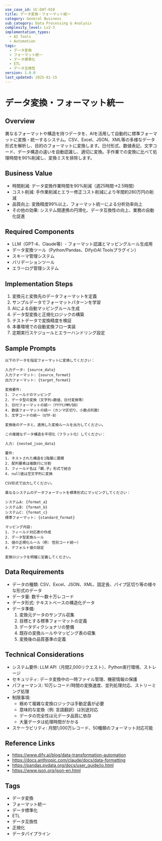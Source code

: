 ```yaml
---
use_case_id: UC-DAT-010
title: データ変換・フォーマット統一
category: General Business
sub_category: Data Processing & Analysis
complexity_level: Lv2-3
implementation_types:
  - AI Tools
  - Automation
tags:
  - データ変換
  - フォーマット統一
  - データ標準化
  - ETL
  - データ互換性
version: 1.0.0
last_updated: 2025-01-15
---
```


# データ変換・フォーマット統一

## Overview

異なるフォーマットや構造を持つデータを、AIを活用して自動的に標準フォーマットに変換・統一するシステム。CSV、Excel、JSON、XML等の多様なデータ形式を解析し、目的のフォーマットに変換します。日付形式、数値表記、文字コード、データ構造の違いを自動認識し、適切に変換。手作業での変換に比べて処理時間を90%削減し、変換ミスを排除します。

## Business Value

- 時間削減: データ変換作業時間を90%削減（週25時間→2.5時間）
- コスト削減: 手作業削減とエラー修正コスト削減により年間約280万円の削減
- 品質向上: 変換精度99%以上、フォーマット統一による分析効率向上
- その他の効果: システム間連携の円滑化、データ互換性の向上、業務の自動化促進

## Required Components

- LLM（GPT-4、Claude等）- フォーマット認識とマッピングルール生成用
- データ変換ツール（Python/Pandas、DifyのAI Toolsプラグイン）
- スキーマ管理システム
- バリデーションツール
- エラーログ管理システム

## Implementation Steps

1. 変換元と変換先のデータフォーマットを定義
2. サンプルデータでフォーマットパターンを学習
3. AIによる自動マッピングルール生成
4. データ型変換と正規化ロジックの構築
5. テストデータで変換精度を検証
6. 本番環境での自動変換フロー実装
7. 定期実行スケジュールとエラーハンドリング設定

## Sample Prompts

```
以下のデータを指定フォーマットに変換してください：

入力データ: {source_data}
入力フォーマット: {source_format}
出力フォーマット: {target_format}

変換要件:
1. フィールドのマッピング
2. データ型の変換（文字列→数値、日付変換等）
3. 日付フォーマットの統一（YYYY/MM/DD）
4. 数値フォーマットの統一（カンマ区切り、小数点桁数）
5. 文字コードの統一（UTF-8）

変換後のデータと、適用した変換ルールを出力してください。
```

```
この複雑なデータ構造を平坦化（フラット化）してください：

入力: {nested_json_data}

要件:
1. ネストされた構造を1階層に展開
2. 配列要素は複数行に分割
3. フィールド名は「親.子」形式で結合
4. null値は空文字列に変換

CSV形式で出力してください。
```

```
異なるシステムのデータフォーマットを標準形式にマッピングしてください：

システムA: {format_a}
システムB: {format_b}
システムC: {format_c}
標準フォーマット: {standard_format}

マッピング内容:
1. フィールド対応表の作成
2. データ型変換ルール
3. 値の正規化ルール（例: 性別コード統一）
4. デフォルト値の設定

変換ロジックを明確に定義してください。
```

## Data Requirements

- データの種類: CSV、Excel、JSON、XML、固定長、パイプ区切り等の様々な形式のデータ
- データ量: 数千〜数十万レコード
- データ形式: テキストベースの構造化データ
- データ準備:
  1. 変換元データのサンプル収集
  2. 目標とする標準フォーマットの定義
  3. データディクショナリの整備
  4. 既存の変換ルールやマッピング表の収集
  5. 変換後の品質基準の定義

## Technical Considerations

- システム要件: LLM API（月間2,000リクエスト）、Python実行環境、ストレージ
- セキュリティ: データ変換中の一時ファイル管理、機密情報の保護
- パフォーマンス: 10万レコード/時間の変換速度、並列処理対応、ストリーミング処理
- 制限事項:
  - 極めて複雑な変換ロジックは手動定義が必要
  - 意味的な変換（例: 言語翻訳）は別途対応
  - データの完全性は元データ品質に依存
  - 大量データは処理時間がかかる
- スケーラビリティ: 月間1,000万レコード、50種類のフォーマット対応可能

## Reference Links

- https://www.dify.ai/blog/data-transformation-automation
- https://docs.anthropic.com/claude/docs/data-formatting
- https://pandas.pydata.org/docs/user_guide/io.html
- https://www.json.org/json-en.html

## Tags

- データ変換
- フォーマット統一
- データ標準化
- ETL
- データ互換性
- 正規化
- データパイプライン
